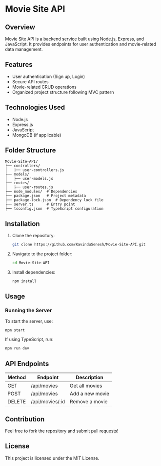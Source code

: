 # Movie Site API

## Overview
Movie Site API is a backend service built using Node.js, Express, and JavaScript. It provides endpoints for user authentication and movie-related data management.

## Features
- User authentication (Sign up, Login)
- Secure API routes
- Movie-related CRUD operations
- Organized project structure following MVC pattern

## Technologies Used
- Node.js
- Express.js
- JavaScript
- MongoDB (if applicable)

## Folder Structure
```
Movie-Site-API/
├── controllers/
│   ├── user-controllers.js
├── models/
│   ├── user-models.js
├── routes/
│   ├── user-routes.js
├── node_modules/  # Dependencies
├── package.json   # Project metadata
├── package-lock.json  # Dependency lock file
├── server.ts      # Entry point
├── tsconfig.json  # TypeScript configuration
```

## Installation
1. Clone the repository:
   ```sh
   git clone https://github.com/KavinduSenesh/Movie-Site-API.git
   ```
2. Navigate to the project folder:
   ```sh
   cd Movie-Site-API
   ```
3. Install dependencies:
   ```sh
   npm install
   ```

## Usage
### Running the Server
To start the server, use:
```sh
npm start
```

If using TypeScript, run:
```sh
npm run dev
```

## API Endpoints
| Method | Endpoint        | Description             |
|--------|----------------|-------------------------|
| GET    | /api/movies       | Get all movies        |
| POST   | /api/movies       | Add a new movie       |
| DELETE | /api/movies/:id   | Remove a movie        |

## Contribution
Feel free to fork the repository and submit pull requests!

## License
This project is licensed under the MIT License.

